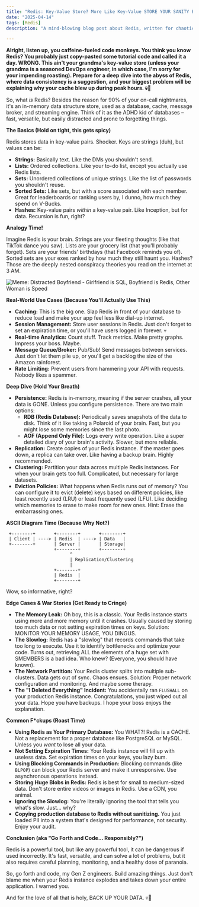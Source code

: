 ```yaml
---
title: "Redis: Key-Value Store? More Like Key-Value STORE YOUR SANITY BECAUSE YOU'LL NEED IT"
date: "2025-04-14"
tags: [Redis]
description: "A mind-blowing blog post about Redis, written for chaotic Gen Z engineers. Prepare for maximum chaos and minimal chill."

---
```


**Alright, listen up, you caffeine-fueled code monkeys. You think you know Redis? You probably just copy-pasted some tutorial code and called it a day. WRONG. This ain't your grandma's key-value store (unless your grandma is a seasoned DevOps engineer, in which case, I'm sorry for your impending roasting). Prepare for a deep dive into the abyss of Redis, where data consistency is a suggestion, and your biggest problem will be explaining why your cache blew up during peak hours. 💀🙏**

So, what *is* Redis? Besides the reason for 90% of your on-call nightmares, it's an in-memory data structure store, used as a database, cache, message broker, and streaming engine. Think of it as the ADHD kid of databases – fast, versatile, but easily distracted and prone to forgetting things.

**The Basics (Hold on tight, this gets spicy)**

Redis stores data in key-value pairs. Shocker. Keys are strings (duh), but values can be:

*   **Strings:** Basically text. Like the DMs you shouldn't send.
*   **Lists:** Ordered collections. Like your to-do list, except you actually use Redis lists.
*   **Sets:** Unordered collections of unique strings. Like the list of passwords you shouldn't reuse.
*   **Sorted Sets:** Like sets, but with a score associated with each member. Great for leaderboards or ranking users by, I dunno, how much they spend on V-Bucks.
*   **Hashes:** Key-value pairs *within* a key-value pair. Like Inception, but for data. Recursion is fun, right?

**Analogy Time!**

Imagine Redis is your brain. Strings are your fleeting thoughts (like that TikTok dance you saw). Lists are your grocery list (that you'll probably forget). Sets are your friends' birthdays (that Facebook reminds you of). Sorted sets are your exes ranked by how much they still haunt you. Hashes? Those are the deeply nested conspiracy theories you read on the internet at 3 AM.

![Meme: Distracted Boyfriend - Girlfriend is SQL, Boyfriend is Redis, Other Woman is Speed](https://i.imgflip.com/3f3r0j.jpg)

**Real-World Use Cases (Because You'll Actually Use This)**

*   **Caching:** This is the big one. Slap Redis in front of your database to reduce load and make your app feel less like dial-up internet.
*   **Session Management:** Store user sessions in Redis. Just don't forget to set an expiration time, or you'll have users logged in forever. 💀
*   **Real-time Analytics:** Count stuff. Track metrics. Make pretty graphs. Impress your boss. Maybe.
*   **Message Queue/Broker:** Pub/Sub! Send messages between services. Just don't let them pile up, or you'll get a backlog the size of the Amazon rainforest.
*   **Rate Limiting:** Prevent users from hammering your API with requests. Nobody likes a spammer.

**Deep Dive (Hold Your Breath)**

*   **Persistence:** Redis is in-memory, meaning if the server crashes, all your data is GONE. Unless you configure persistence. There are two main options:
    *   **RDB (Redis Database):** Periodically saves snapshots of the data to disk. Think of it like taking a Polaroid of your brain. Fast, but you might lose some memories since the last photo.
    *   **AOF (Append Only File):** Logs every write operation. Like a super detailed diary of your brain's activity. Slower, but more reliable.
*   **Replication:** Create copies of your Redis instance. If the master goes down, a replica can take over. Like having a backup brain. Highly recommended.
*   **Clustering:** Partition your data across multiple Redis instances. For when your brain gets too full. Complicated, but necessary for large datasets.
*   **Eviction Policies:** What happens when Redis runs out of memory? You can configure it to evict (delete) keys based on different policies, like least recently used (LRU) or least frequently used (LFU). Like deciding which memories to erase to make room for new ones. Hint: Erase the embarrassing ones.

**ASCII Diagram Time (Because Why Not?)**

```
 +--------+       +--------+       +--------+
 | Client | ----> | Redis  | ----> | Data   |
 +--------+       | Server |       | Storage|
                  +--------+       +--------+
                        ^
                        | Replication/Clustering
                        |
                  +--------+
                  | Redis  |
                  +--------+
```

Wow, so informative, right?

**Edge Cases & War Stories (Get Ready to Cringe)**

*   **The Memory Leak:** Oh boy, this is a classic. Your Redis instance starts using more and more memory until it crashes. Usually caused by storing too much data or not setting expiration times on keys. Solution: MONITOR YOUR MEMORY USAGE, YOU DINGUS.
*   **The Slowlog:** Redis has a "slowlog" that records commands that take too long to execute. Use it to identify bottlenecks and optimize your code. Turns out, retrieving ALL the elements of a huge set with SMEMBERS is a bad idea. Who knew? (Everyone, you should have known).
*   **The Network Partition:** Your Redis cluster splits into multiple sub-clusters. Data gets out of sync. Chaos ensues. Solution: Proper network configuration and monitoring. And maybe some therapy.
*   **The "I Deleted Everything" Incident:** You accidentally ran `FLUSHALL` on your production Redis instance. Congratulations, you just wiped out all your data. Hope you have backups. I hope your boss enjoys the explanation.

**Common F\*ckups (Roast Time)**

*   **Using Redis as Your Primary Database:** You WHAT?! Redis is a CACHE. Not a replacement for a proper database like PostgreSQL or MySQL. Unless you *want* to lose all your data.
*   **Not Setting Expiration Times:** Your Redis instance will fill up with useless data. Set expiration times on your keys, you lazy bum.
*   **Using Blocking Commands in Production:** Blocking commands (like `BLPOP`) can block your Redis server and make it unresponsive. Use asynchronous operations instead.
*   **Storing Huge Blobs in Redis:** Redis is best for small to medium-sized data. Don't store entire videos or images in Redis. Use a CDN, you animal.
*   **Ignoring the Slowlog:** You're literally ignoring the tool that tells you what's slow. Just… why?
*   **Copying production database to Redis without sanitizing.** You just loaded PII into a system that's designed for performance, not security. Enjoy your audit.

**Conclusion (aka "Go Forth and Code... Responsibly?")**

Redis is a powerful tool, but like any powerful tool, it can be dangerous if used incorrectly. It's fast, versatile, and can solve a lot of problems, but it also requires careful planning, monitoring, and a healthy dose of paranoia.

So, go forth and code, my Gen Z engineers. Build amazing things. Just don't blame me when your Redis instance explodes and takes down your entire application. I warned you.

And for the love of all that is holy, BACK UP YOUR DATA. 💀🙏
